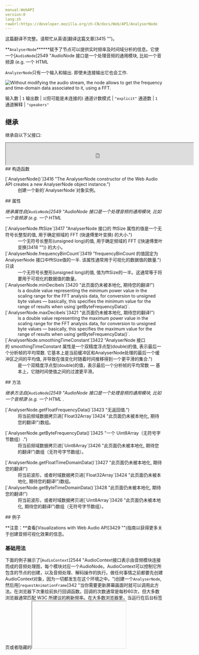 ```yaml
---
manual:WebAPI
version:0
lang:zh
rawUrl:https://developer.mozilla.org/zh-CN/docs/Web/API/AnalyserNode
---
```




这篇翻译不完整。请帮忙从英语[翻译这篇文章]3415 "")。






**`AnalyserNode`******赋予了节点可以提供实时频率及时间域分析的信息。它使一个[`AudioNode`]2549 "AudioNode 接口是一个处理音频的通用模块, 比如一个音频源 (e.g. 一个 HTML <audio> or <video> 元素), 一个音频地址或者一个中间处理模块 (e.g. 一个过滤器如 BiquadFilterNode, 或一个音量控制器如 GainNode).")通过音频流不做修改的从输入到输出, 但允许你获取生成的数据, 处理它并创建音频可视化.



`AnalyzerNode`只有一个输入和输出. 即使未连接输出它也会工作.



![Without modifying the audio stream, the node allows to get the frequency and time-domain data associated to it, using a FFT.](%3414.png "")

输入数 | `1` 
输出数 | `1`(但可能是未连接的) 
通道计数模式 | `"explicit"` 
通道数 | `1` 
通道解释 | `"speakers"` 


## 继承<a name="继承"></a>


继承自以下父接口:

<iframe src='https://mdn.mozillademos.org/zh-CN/docs/Web/API/AnalyserNode$samples/inheritance_diagram?revision=1366367' width='600' height='70'></iframe>
## 构造函数<a name="构造函数"></a>
<dl><dt>[`AnalyserNode()`]3416 "The AnalyserNode constructor of the Web Audio API creates a new AnalyserNode object instance.")</dt><dd>创建一个新的`AnalyserNode`对象实例。</dd></dl>
## 属性<a name="属性"></a>


<em>继承属性自</em><em>[`AudioNode`]2549 "AudioNode 接口是一个处理音频的通用模块, 比如一个音频源 (e.g. 一个 HTML <audio> or <video> 元素), 一个音频地址或者一个中间处理模块 (e.g. 一个过滤器如 BiquadFilterNode, 或一个音量控制器如 GainNode).")。</em>

<dl><dt>[`AnalyserNode.fftSize`]3417 "AnalyserNode 接口的 fftSize 属性的值是一个无符号长整型的值, 用于确定频域的 FFT (快速傅里叶变换) 的大小.")</dt><dd>一个无符号长整形(unsigned long)的值, 用于确定频域的 FFT ([快速傅里叶变换]3418 "")) 的大小。</dd><dt>[`AnalyserNode.frequencyBinCount`]3419 "frequencyBinCount 的值固定为 AnalyserNode 接口中fftSize值的一半. 该属性通常用于可视化的数据值的数量.")只读</dt><dd>一个无符号长整形(unsigned long)的值, 值为fftSize的一半。这通常等于将要用于可视化的数据值的数量。</dd><dt>[`AnalyserNode.minDecibels`]3420 "此页面仍未被本地化, 期待您的翻译!")</dt><dd>Is a double value representing the minimum power value in the scaling range for the FFT analysis data, for conversion to unsigned byte values — basically, this specifies the minimum value for the range of results when using`getByteFrequencyData()`.</dd><dt>[`AnalyserNode.maxDecibels`]3421 "此页面仍未被本地化, 期待您的翻译!")</dt><dd>Is a double value representing the maximum power value in the scaling range for the FFT analysis data, for conversion to unsigned byte values — basically, this specifies the maximum value for the range of results when using`getByteFrequencyData()`.</dd><dt>[`AnalyserNode.smoothingTimeConstant`]3422 "AnalyserNode 接口的 smoothingTimeConstant 属性是一个双精度浮点型(double)的值, 表示最后一个分析帧的平均常数. 它基本上是当前缓冲区和AnalyserNode处理的最后一个缓冲区之间的平均值, 并导致在值变化时随着时间推移得到一个更平滑的集合.")</dt><dd>是一个双精度浮点型(double)的值，表示最后一个分析帧的平均常数 — 基本上，它随时间使值之间的过渡更平滑。</dd></dl>
## 方法<a name="方法"></a>


<em>继承方法自</em><em>[`AudioNode`]2549 "AudioNode 接口是一个处理音频的通用模块, 比如一个音频源 (e.g. 一个 HTML <audio> or <video> 元素), 一个音频地址或者一个中间处理模块 (e.g. 一个过滤器如 BiquadFilterNode, 或一个音量控制器如 GainNode).")</em>.

<dl><dt>[`AnalyserNode.getFloatFrequencyData()`]3423 "无返回值.")</dt><dd>将当前频域数据拷贝进[`Float32Array`]3424 "此页面仍未被本地化, 期待您的翻译!")数组。</dd></dl><dl><dt>[`AnalyserNode.getByteFrequencyData()`]3425 "一个 Uint8Array（无符号字节数组）.")</dt><dd>将当前频域数据拷贝进[`Uint8Array`]3426 "此页面仍未被本地化, 期待您的翻译!")数组（无符号字节数组）。</dd></dl><dl><dt>[`AnalyserNode.getFloatTimeDomainData()`]3427 "此页面仍未被本地化, 期待您的翻译!")</dt><dd>将当前波形，或者时域数据拷贝进[`Float32Array`]3424 "此页面仍未被本地化, 期待您的翻译!")数组。</dd><dt>[`AnalyserNode.getByteTimeDomainData()`]3428 "此页面仍未被本地化, 期待您的翻译!")</dt><dd>将当前波形，或者时域数据拷贝进[`Uint8Array`]3426 "此页面仍未被本地化, 期待您的翻译!")数组（无符号字节数组）。</dd></dl>
## 例子<a name="例子"></a>


**注意：**查看[Visualizations with Web Audio API]3429 "")指南以获得更多关于创建音频可视化效果的信息。



### 基础用法<a name="基础用法"></a>


下面的例子展示了[`AudioContext`]2544 "AudioContext接口表示由音频模块连接而成的音频处理图，每个模块对应一个AudioNode。AudioContext可以控制它所包含的节点的创建，以及音频处理、解码操作的执行。做任何事情之前都要先创建AudioContext对象，因为一切都发生在这个环境之中。")创建一个`AnalyserNode`, 然后用[`requestAnimationFrame`]342 "当你需要更新屏幕画面时就可以调用此方法。在浏览器下次重绘前执行回调函数。回调的次数通常是每秒60次，但大多数浏览器通常匹配 W3C 所建议的刷新频率。在大多数浏览器里，当运行在后台标签页或者隐藏的<iframe> 里时，requestAnimationFrame() 会暂停调用以提升性能和电池寿命。")和[`<canvas>`]3 "<canvas>元素可被用来通过脚本（通常是JavaScript）绘制图形。比如,它可以被用来绘制图形,制作图片集合,甚至用来实现动画效果。你可以(也应该)在元素标签内写入可提供替代的的代码内容，这些内容将会在在旧的、不支持<canvas>元素的浏览器或是禁用了JavaScript的浏览器内渲染并展现。")去反复收集当前音频的时域数据, 并绘制为一个示波器风格的输出(频谱).



更多的例子/信息, 查看[Voice-change-O-matic]3430 "")演示 (相关代码在[app.js 的 128行~205行]3431 "")).


```
var audioCtx = new(window.AudioContext || window.webkitAudioContext)();
var analyser = audioCtx.createAnalyser();

// ...

analyser.fftSize = 2048;
var bufferLength = analyser.frequencyBinCount;
var dataArray = new Uint8Array(bufferLength);
analyser.getByteTimeDomainData(dataArray);

// 获取ID为 "oscilloscope" 的画布
var canvas = document.getElementById("oscilloscope");
var canvasCtx = canvas.getContext("2d");

// 绘制一个当前音频源的示波器

function draw() {

  drawVisual = requestAnimationFrame(draw);

  analyser.getByteTimeDomainData(dataArray);

  canvasCtx.fillStyle = 'rgb(200, 200, 200)';
  canvasCtx.fillRect(0, 0, canvas.width, canvas.height);

  canvasCtx.lineWidth = 2;
  canvasCtx.strokeStyle = 'rgb(0, 0, 0)';

  canvasCtx.beginPath();

  var sliceWidth = canvas.width * 1.0 / bufferLength;
  var x = 0;

  for (var i = 0; i < bufferLength; i++) {

    var v = dataArray[i] / 128.0;
    var y = v * canvas.height / 2;

    if (i === 0) {
      canvasCtx.moveTo(x, y);
    } else {
      canvasCtx.lineTo(x, y);
    }

    x += sliceWidth;
  }

  canvasCtx.lineTo(canvas.width, canvas.height / 2);
  canvasCtx.stroke();
};

draw();
```

## 规范<a name="规范"></a>
Specification | Status | Comment 
[Web Audio API<br></br><small>AnalyserNode</small>]3432 "") | Working Draft |  


## 浏览器兼容性<a name="浏览器兼容性"></a>
[新的兼容性表格正在测试中<i></i>]3360 "")
<abbr>Desktop<i></i></abbr> | <abbr>Mobile<i></i></abbr> 
<abbr>Chrome<i></i></abbr> | <abbr>Edge<i></i></abbr> | <abbr>Firefox<i></i></abbr> | <abbr>Internet Explorer<i></i></abbr> | <abbr>Opera<i></i></abbr> | <abbr>Safari<i></i></abbr> | <abbr>Android webview<i></i></abbr> | <abbr>Chrome for Android<i></i></abbr> | <abbr>Edge Mobile<i></i></abbr> | <abbr>Firefox for Android<i></i></abbr> | <abbr>Opera for Android<i></i></abbr> | <abbr>iOS Safari<i></i></abbr> | <abbr>Samsung Internet<i></i></abbr> 
 ---  |  ---  |  ---  |  ---  |  ---  |  ---  |  ---  |  ---  |  ---  |  ---  |  ---  |  ---  |  ---  |  ---  | 
Basic support | <abbr>Full support</abbr>14 | <abbr>Full support</abbr>Yes | <abbr>Full support</abbr>25 | <abbr>No support</abbr>No | <abbr>Full support</abbr>15 | <abbr>Full support</abbr>6 | <abbr>Full support</abbr>Yes | <abbr>Full support</abbr>14 | <abbr>Full support</abbr>Yes | <abbr>Full support</abbr>26 | <abbr>Full support</abbr>15 | <abbr>?</abbr> | <abbr>Full support</abbr>Yes 
[`AnalyserNode()`constructor]3433 "") | <abbr>Full support</abbr>55 | <abbr>?</abbr> | <abbr>Full support</abbr>53 | <abbr>No support</abbr>No | <abbr>Full support</abbr>42 | <abbr>?</abbr> | <abbr>Full support</abbr>55 | <abbr>Full support</abbr>55 | <abbr>?</abbr> | <abbr>Full support</abbr>53 | <abbr>Full support</abbr>42 | <abbr>?</abbr> | <abbr>Full support</abbr>6.0 
[`fftSize`]3434 "") | <abbr>Full support</abbr>14 | <abbr>Full support</abbr>12 | <abbr>Full support</abbr>25 | <abbr>No support</abbr>No | <abbr>Full support</abbr>15 | <abbr>Full support</abbr>6 | <abbr>Full support</abbr>Yes | <abbr>Full support</abbr>14 | <abbr>Full support</abbr>Yes | <abbr>Full support</abbr>26 | <abbr>Full support</abbr>15 | <abbr>?</abbr> | <abbr>Full support</abbr>Yes 
[`frequencyBinCount`]3435 "") | <abbr>Full support</abbr>14 | <abbr>Full support</abbr>12 | <abbr>Full support</abbr>25 | <abbr>No support</abbr>No | <abbr>Full support</abbr>15 | <abbr>Full support</abbr>6 | <abbr>Full support</abbr>Yes | <abbr>Full support</abbr>14 | <abbr>Full support</abbr>Yes | <abbr>Full support</abbr>26 | <abbr>Full support</abbr>15 | <abbr>?</abbr> | <abbr>Full support</abbr>Yes 
[`minDecibels`]3436 "") | <abbr>Full support</abbr>14 | <abbr>Full support</abbr>12 | <abbr>Full support</abbr>25 | <abbr>No support</abbr>No | <abbr>Full support</abbr>15 | <abbr>Full support</abbr>6 | <abbr>Full support</abbr>Yes | <abbr>Full support</abbr>14 | <abbr>Full support</abbr>Yes | <abbr>Full support</abbr>26 | <abbr>Full support</abbr>15 | <abbr>?</abbr> | <abbr>Full support</abbr>Yes 
[`maxDecibels`]3437 "") | <abbr>Full support</abbr>14 | <abbr>Full support</abbr>12 | <abbr>Full support</abbr>25 | <abbr>No support</abbr>No | <abbr>Full support</abbr>15 | <abbr>Full support</abbr>6 | <abbr>Full support</abbr>Yes | <abbr>Full support</abbr>14 | <abbr>Full support</abbr>Yes | <abbr>Full support</abbr>26 | <abbr>Full support</abbr>15 | <abbr>?</abbr> | <abbr>Full support</abbr>Yes 
[`smoothingTimeConstant`]3438 "") | <abbr>Full support</abbr>14 | <abbr>Full support</abbr>12 | <abbr>Full support</abbr>25 | <abbr>No support</abbr>No | <abbr>Full support</abbr>15 | <abbr>Full support</abbr>6 | <abbr>Full support</abbr>Yes | <abbr>Full support</abbr>14 | <abbr>Full support</abbr>Yes | <abbr>Full support</abbr>26 | <abbr>Full support</abbr>15 | <abbr>?</abbr> | <abbr>Full support</abbr>Yes 
[`getFloatFrequencyData`]3439 "") | <abbr>Full support</abbr>14 | <abbr>Full support</abbr>12 | <abbr>Full support</abbr>25 | <abbr>No support</abbr>No | <abbr>Full support</abbr>15 | <abbr>Full support</abbr>6 | <abbr>Full support</abbr>Yes | <abbr>Full support</abbr>14 | <abbr>Full support</abbr>Yes | <abbr>Full support</abbr>26 | <abbr>Full support</abbr>15 | <abbr>?</abbr> | <abbr>Full support</abbr>Yes 
[`getByteFrequencyData`]3440 "") | <abbr>Full support</abbr>14 | <abbr>Full support</abbr>12 | <abbr>Full support</abbr>25 | <abbr>No support</abbr>No | <abbr>Full support</abbr>15 | <abbr>Full support</abbr>6 | <abbr>Full support</abbr>Yes | <abbr>Full support</abbr>14 | <abbr>Full support</abbr>Yes | <abbr>Full support</abbr>26 | <abbr>Full support</abbr>15 | <abbr>?</abbr> | <abbr>Full support</abbr>Yes 
[`getFloatTimeDomainData`]3441 "") | <abbr>Full support</abbr>14 | <abbr>Full support</abbr>12 | <abbr>Full support</abbr>25 | <abbr>No support</abbr>No | <abbr>Full support</abbr>15 | <abbr>Full support</abbr>6 | <abbr>Full support</abbr>Yes | <abbr>Full support</abbr>14 | <abbr>Full support</abbr>Yes | <abbr>Full support</abbr>26 | <abbr>Full support</abbr>15 | <abbr>?</abbr> | <abbr>Full support</abbr>Yes 
[`getByteTimeDomainData`]3442 "") | <abbr>Full support</abbr>14 | <abbr>Full support</abbr>12 | <abbr>Full support</abbr>25 | <abbr>No support</abbr>No | <abbr>Full support</abbr>15 | <abbr>Full support</abbr>6 | <abbr>Full support</abbr>Yes | <abbr>Full support</abbr>14 | <abbr>Full support</abbr>Yes | <abbr>Full support</abbr>26 | <abbr>Full support</abbr>15 | <abbr>?</abbr> | <abbr>Full support</abbr>Yes 


### Legend<a name="Legend"></a>
<dl><dt><abbr>Full support</abbr></dt><dd>Full support</dd><dt><abbr>No support</abbr></dt><dd>No support</dd><dt><abbr>Compatibility unknown</abbr></dt><dd>Compatibility unknown</dd></dl>


## 相关内容<a name="相关内容"></a>

* [Using the Web Audio API]3443 "")



## 文档标签和贡献者
**此页面的贡献者：**[luojia]404 ""),[maicss]3444 ""),[yvan0423]3445 ""),[WhiteMind]3446 ""),[Ambar]3447 ""),[shanghui]3448 ""),[teoli]160 ""),[Darrel.Hsu]2522 "")
**最后编辑者:**[luojia]404 ""),<time>Mar 11, 2018, 10:33:16 AM</time>


